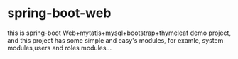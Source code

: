 # spring-boot-web
this is spring-boot Web+mytatis+mysql+bootstrap+thymeleaf demo project, and this project has some simple and easy's modules, for examle, system modules,users and roles modules...
